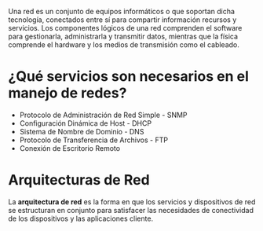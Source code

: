 Una red es un conjunto de equipos informáticos o que soportan dicha tecnología, conectados entre sí para compartir información recursos y servicios. Los componentes lógicos de una red comprenden el software para gestionarla, administrarla y transmitir datos, mientras que la física comprende el hardware y los medios de transmisión como el cableado.

# ¿Qué servicios son necesarios en el manejo de redes?

- Protocolo de Administración de Red Simple - SNMP
- Configuración Dinámica de Host - DHCP
- Sistema de Nombre de Dominio - DNS
- Protocolo de Transferencia de Archivos - FTP
- Conexión de Escritorio Remoto

# Arquitecturas de Red
La **arquitectura de red** es la forma en que los servicios y dispositivos de red se estructuran en conjunto para satisfacer las necesidades de conectividad de los dispositivos y las aplicaciones cliente.